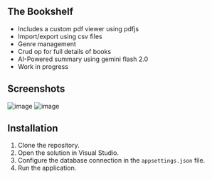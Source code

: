 ## The Bookshelf

* Includes a custom pdf viewer using pdfjs
* Import/export using csv files
* Genre management
* Crud op for full details of books
* AI-Powered summary using gemini flash 2.0
* Work in progress


## Screenshots
![image](https://github.com/user-attachments/assets/42cddab0-2ddd-4441-9c19-d9739f07e7fd)
![image](https://github.com/user-attachments/assets/734bf14e-59d0-42db-98ce-1ff2fe6520ed)



## Installation

1. Clone the repository.
2. Open the solution in Visual Studio.
3. Configure the database connection in the `appsettings.json` file.
4. Run the application.
